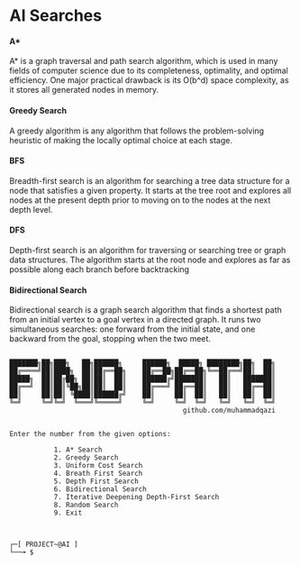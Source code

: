 # AI Searches

#### A*
A* is a graph traversal and path search algorithm, which is used in many fields of computer science due to its completeness, optimality, and optimal efficiency. One major practical drawback is its O(b^d) space complexity, as it stores all generated nodes in memory. 

#### Greedy Search

A greedy algorithm is any algorithm that follows the problem-solving heuristic of making the locally optimal choice at each stage.

#### BFS

Breadth-first search is an algorithm for searching a tree data structure for a node that satisfies a given property. It starts at the tree root and explores all nodes at the present depth prior to moving on to the nodes at the next depth level.

#### DFS 

Depth-first search is an algorithm for traversing or searching tree or graph data structures. The algorithm starts at the root node and explores as far as possible along each branch before backtracking

#### Bidirectional Search

Bidirectional search is a graph search algorithm that finds a shortest path from an initial vertex to a goal vertex in a directed graph. It runs two simultaneous searches: one forward from the initial state, and one backward from the goal, stopping when the two meet.


```

███████╗██╗███╗   ██╗██████╗     ██████╗  █████╗ ████████╗██╗  ██╗
██╔════╝██║████╗  ██║██╔══██╗    ██╔══██╗██╔══██╗╚══██╔══╝██║  ██║
█████╗  ██║██╔██╗ ██║██║  ██║    ██████╔╝███████║   ██║   ███████║
██╔══╝  ██║██║╚██╗██║██║  ██║    ██╔═══╝ ██╔══██║   ██║   ██╔══██║
██║     ██║██║ ╚████║██████╔╝    ██║     ██║  ██║   ██║   ██║  ██║
╚═╝     ╚═╝╚═╝  ╚═══╝╚═════╝     ╚═╝     ╚═╝  ╚═╝   ╚═╝   ╚═╝  ╚═╝
                                           github.com/muhammadqazi               

    
Enter the number from the given options:

           1. A* Search
           2. Greedy Search
           3. Uniform Cost Search
           4. Breath First Search
           5. Depth First Search
           6. Bidirectional Search
           7. Iterative Deepening Depth-First Search
           8. Random Search
           9. Exit
           


┌─[ PROJECT~@AI ]
└──╼ $  
```